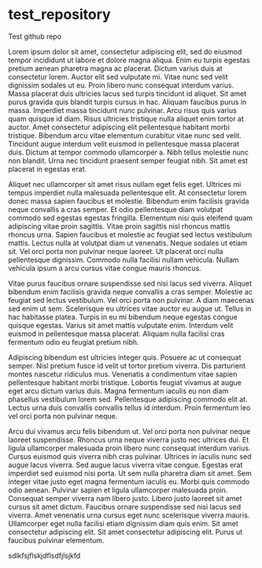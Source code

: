 # test_repository
Test github repo

Lorem ipsum dolor sit amet, consectetur adipiscing elit, sed do eiusmod tempor incididunt ut labore et dolore magna aliqua. Enim eu turpis egestas pretium aenean pharetra magna ac placerat. Dictum varius duis at consectetur lorem. Auctor elit sed vulputate mi. Vitae nunc sed velit dignissim sodales ut eu. Proin libero nunc consequat interdum varius. Massa placerat duis ultricies lacus sed turpis tincidunt id aliquet. Sit amet purus gravida quis blandit turpis cursus in hac. Aliquam faucibus purus in massa. Imperdiet massa tincidunt nunc pulvinar. Arcu risus quis varius quam quisque id diam. Risus ultricies tristique nulla aliquet enim tortor at auctor. Amet consectetur adipiscing elit pellentesque habitant morbi tristique. Bibendum arcu vitae elementum curabitur vitae nunc sed velit. Tincidunt augue interdum velit euismod in pellentesque massa placerat duis. Dictum at tempor commodo ullamcorper a. Nibh tellus molestie nunc non blandit. Urna nec tincidunt praesent semper feugiat nibh. Sit amet est placerat in egestas erat.

Aliquet nec ullamcorper sit amet risus nullam eget felis eget. Ultrices mi tempus imperdiet nulla malesuada pellentesque elit. At consectetur lorem donec massa sapien faucibus et molestie. Bibendum enim facilisis gravida neque convallis a cras semper. Et odio pellentesque diam volutpat commodo sed egestas egestas fringilla. Elementum nisi quis eleifend quam adipiscing vitae proin sagittis. Vitae proin sagittis nisl rhoncus mattis rhoncus urna. Sapien faucibus et molestie ac feugiat sed lectus vestibulum mattis. Lectus nulla at volutpat diam ut venenatis. Neque sodales ut etiam sit. Vel orci porta non pulvinar neque laoreet. Ut placerat orci nulla pellentesque dignissim. Commodo nulla facilisi nullam vehicula. Nullam vehicula ipsum a arcu cursus vitae congue mauris rhoncus.

Vitae purus faucibus ornare suspendisse sed nisi lacus sed viverra. Aliquet bibendum enim facilisis gravida neque convallis a cras semper. Molestie ac feugiat sed lectus vestibulum. Vel orci porta non pulvinar. A diam maecenas sed enim ut sem. Scelerisque eu ultrices vitae auctor eu augue ut. Tellus in hac habitasse platea. Turpis in eu mi bibendum neque egestas congue quisque egestas. Varius sit amet mattis vulputate enim. Interdum velit euismod in pellentesque massa placerat. Aliquam nulla facilisi cras fermentum odio eu feugiat pretium nibh.

Adipiscing bibendum est ultricies integer quis. Posuere ac ut consequat semper. Nisl pretium fusce id velit ut tortor pretium viverra. Dis parturient montes nascetur ridiculus mus. Venenatis a condimentum vitae sapien pellentesque habitant morbi tristique. Lobortis feugiat vivamus at augue eget arcu dictum varius duis. Magna fermentum iaculis eu non diam phasellus vestibulum lorem sed. Pellentesque adipiscing commodo elit at. Lectus urna duis convallis convallis tellus id interdum. Proin fermentum leo vel orci porta non pulvinar neque.

Arcu dui vivamus arcu felis bibendum ut. Vel orci porta non pulvinar neque laoreet suspendisse. Rhoncus urna neque viverra justo nec ultrices dui. Et ligula ullamcorper malesuada proin libero nunc consequat interdum varius. Cursus euismod quis viverra nibh cras pulvinar. Ultrices in iaculis nunc sed augue lacus viverra. Sed augue lacus viverra vitae congue. Egestas erat imperdiet sed euismod nisi porta. Ut sem nulla pharetra diam sit amet. Sem integer vitae justo eget magna fermentum iaculis eu. Morbi quis commodo odio aenean. Pulvinar sapien et ligula ullamcorper malesuada proin. Consequat semper viverra nam libero justo. Libero justo laoreet sit amet cursus sit amet dictum. Faucibus ornare suspendisse sed nisi lacus sed viverra. Amet venenatis urna cursus eget nunc scelerisque viverra mauris. Ullamcorper eget nulla facilisi etiam dignissim diam quis enim. Sit amet consectetur adipiscing elit. Sit amet consectetur adipiscing elit. Purus ut faucibus pulvinar elementum.

sdlkfsjflskjdflsdfjlsjkfd